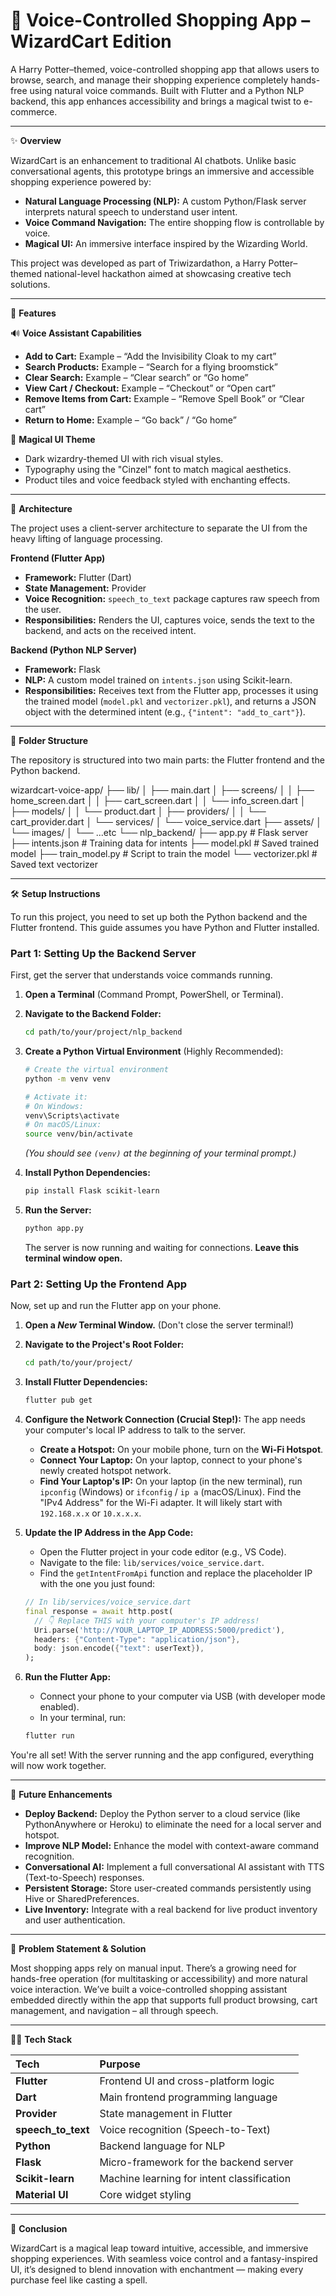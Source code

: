 # 🛒 Voice-Controlled Shopping App – WizardCart Edition

A Harry Potter–themed, voice-controlled shopping app that allows users to browse, search, and manage their shopping experience completely hands-free using natural voice commands. Built with Flutter and a Python NLP backend, this app enhances accessibility and brings a magical twist to e-commerce.

---

✨ **Overview**

WizardCart is an enhancement to traditional AI chatbots. Unlike basic conversational agents, this prototype brings an immersive and accessible shopping experience powered by:

*   **Natural Language Processing (NLP):** A custom Python/Flask server interprets natural speech to understand user intent.
*   **Voice Command Navigation:** The entire shopping flow is controllable by voice.
*   **Magical UI:** An immersive interface inspired by the Wizarding World.

This project was developed as part of Triwizardathon, a Harry Potter–themed national-level hackathon aimed at showcasing creative tech solutions.

---

📱 **Features**

🔊 **Voice Assistant Capabilities**

*   **Add to Cart:** Example – “Add the Invisibility Cloak to my cart”
*   **Search Products:** Example – “Search for a flying broomstick”
*   **Clear Search:** Example – “Clear search” or “Go home”
*   **View Cart / Checkout:** Example – “Checkout” or “Open cart”
*   **Remove Items from Cart:** Example – “Remove Spell Book” or “Clear cart”
*   **Return to Home:** Example – “Go back” / “Go home”

🧙 **Magical UI Theme**

*   Dark wizardry-themed UI with rich visual styles.
*   Typography using the "Cinzel" font to match magical aesthetics.
*   Product tiles and voice feedback styled with enchanting effects.

---

🧩 **Architecture**

The project uses a client-server architecture to separate the UI from the heavy lifting of language processing.

**Frontend (Flutter App)**
*   **Framework:** Flutter (Dart)
*   **State Management:** Provider
*   **Voice Recognition:** `speech_to_text` package captures raw speech from the user.
*   **Responsibilities:** Renders the UI, captures voice, sends the text to the backend, and acts on the received intent.

**Backend (Python NLP Server)**
*   **Framework:** Flask
*   **NLP:** A custom model trained on `intents.json` using Scikit-learn.
*   **Responsibilities:** Receives text from the Flutter app, processes it using the trained model (`model.pkl` and `vectorizer.pkl`), and returns a JSON object with the determined intent (e.g., `{"intent": "add_to_cart"}`).

---

📂 **Folder Structure**

The repository is structured into two main parts: the Flutter frontend and the Python backend.

wizardcart-voice-app/
├── lib/
│ ├── main.dart
│ ├── screens/
│ │ ├── home_screen.dart
│ │ ├── cart_screen.dart
│ │ └── info_screen.dart
│ ├── models/
│ │ └── product.dart
│ ├── providers/
│ │ └── cart_provider.dart
│ └── services/
│ └── voice_service.dart
├── assets/
│ └── images/
│ └── ...etc
└── nlp_backend/
├── app.py # Flask server
├── intents.json # Training data for intents
├── model.pkl # Saved trained model
├── train_model.py # Script to train the model
└── vectorizer.pkl # Saved text vectorizer

---

🛠 **Setup Instructions**

To run this project, you need to set up both the Python backend and the Flutter frontend. This guide assumes you have Python and Flutter installed.

### Part 1: Setting Up the Backend Server

First, get the server that understands voice commands running.

1.  **Open a Terminal** (Command Prompt, PowerShell, or Terminal).

2.  **Navigate to the Backend Folder:**
    ```bash
    cd path/to/your/project/nlp_backend
    ```

3.  **Create a Python Virtual Environment** (Highly Recommended):
    ```bash
    # Create the virtual environment
    python -m venv venv

    # Activate it:
    # On Windows:
    venv\Scripts\activate
    # On macOS/Linux:
    source venv/bin/activate
    ```
    *(You should see `(venv)` at the beginning of your terminal prompt.)*

4.  **Install Python Dependencies:**
    ```bash
    pip install Flask scikit-learn
    ```

5.  **Run the Server:**
    ```bash
    python app.py
    ```
    The server is now running and waiting for connections. **Leave this terminal window open.**

### Part 2: Setting Up the Frontend App

Now, set up and run the Flutter app on your phone.

1.  **Open a *New* Terminal Window.** (Don't close the server terminal!)

2.  **Navigate to the Project's Root Folder:**
    ```bash
    cd path/to/your/project/
    ```

3.  **Install Flutter Dependencies:**
    ```bash
    flutter pub get
    ```

4.  **Configure the Network Connection (Crucial Step!):** The app needs your computer's local IP address to talk to the server.
    *   **Create a Hotspot:** On your mobile phone, turn on the **Wi-Fi Hotspot**.
    *   **Connect Your Laptop:** On your laptop, connect to your phone's newly created hotspot network.
    *   **Find Your Laptop's IP:** On your laptop (in the new terminal), run `ipconfig` (Windows) or `ifconfig` / `ip a` (macOS/Linux). Find the "IPv4 Address" for the Wi-Fi adapter. It will likely start with `192.168.x.x` or `10.x.x.x`.

5.  **Update the IP Address in the App Code:**
    *   Open the Flutter project in your code editor (e.g., VS Code).
    *   Navigate to the file: `lib/services/voice_service.dart`.
    *   Find the `getIntentFromApi` function and replace the placeholder IP with the one you just found:
    ```dart
    // In lib/services/voice_service.dart
    final response = await http.post(
      // 👇 Replace THIS with your computer's IP address!
      Uri.parse('http://YOUR_LAPTOP_IP_ADDRESS:5000/predict'), 
      headers: {"Content-Type": "application/json"},
      body: json.encode({"text": userText}),
    );
    ```

6.  **Run the Flutter App:**
    *   Connect your phone to your computer via USB (with developer mode enabled).
    *   In your terminal, run:
    ```bash
    flutter run
    ```
You're all set! With the server running and the app configured, everything will now work together.

---

🚀 **Future Enhancements**

*   **Deploy Backend:** Deploy the Python server to a cloud service (like PythonAnywhere or Heroku) to eliminate the need for a local server and hotspot.
*   **Improve NLP Model:** Enhance the model with context-aware command recognition.
*   **Conversational AI:** Implement a full conversational AI assistant with TTS (Text-to-Speech) responses.
*   **Persistent Storage:** Store user-created commands persistently using Hive or SharedPreferences.
*   **Live Inventory:** Integrate with a real backend for live product inventory and user authentication.

---

🎯 **Problem Statement & Solution**

Most shopping apps rely on manual input. There’s a growing need for hands-free operation (for multitasking or accessibility) and more natural voice interaction. We’ve built a voice-controlled shopping assistant embedded directly within the app that supports full product browsing, cart management, and navigation – all through speech.

---

👨‍💻 **Tech Stack**

| Tech           | Purpose                                  |
| :------------- | :--------------------------------------- |
| **Flutter**    | Frontend UI and cross-platform logic     |
| **Dart**       | Main frontend programming language       |
| **Provider**   | State management in Flutter            |
| **speech_to_text**| Voice recognition (Speech-to-Text)       |
| **Python**     | Backend language for NLP                 |
| **Flask**      | Micro-framework for the backend server   |
| **Scikit-learn**| Machine learning for intent classification|
| **Material UI**| Core widget styling                      |

---

🏁 **Conclusion**

WizardCart is a magical leap toward intuitive, accessible, and immersive shopping experiences. With seamless voice control and a fantasy-inspired UI, it’s designed to blend innovation with enchantment — making every purchase feel like casting a spell.
